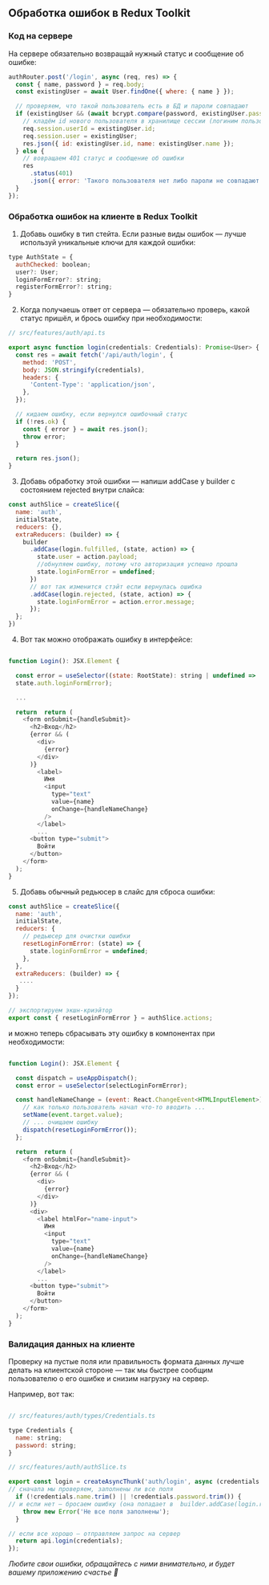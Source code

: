 ## Обработка ошибок в Redux Toolkit ##

### Код на сервере ###

На сервере обязательно возвращай нужный статус и сообщение об ошибке:

```js
authRouter.post('/login', async (req, res) => {
  const { name, password } = req.body;
  const existingUser = await User.findOne({ where: { name } });

  // проверяем, что такой пользователь есть в БД и пароли совпадают
  if (existingUser && (await bcrypt.compare(password, existingUser.password))) {
    // кладём id нового пользователя в хранилище сессии (логиним пользователя)
    req.session.userId = existingUser.id;
    req.session.user = existingUser;
    res.json({ id: existingUser.id, name: existingUser.name });
  } else {
    // вовращаем 401 статус и сообщение об ошибки
    res
      .status(401)
      .json({ error: 'Такого пользователя нет либо пароли не совпадают' });
  }
});
```

### Обработка ошибок на клиенте в Redux Toolkit ###

1. Добавь ошибку в тип стейта.
Если разные виды ошибок — лучше используй уникальные ключи для каждой ошибки:

```js
type AuthState = {
  authChecked: boolean;
  user?: User;
  loginFormError?: string;
  registerFormError?: string;
}
```

2. Когда получаешь ответ от сервера — обязательно проверь, какой статус пришёл, и брось ошибку при необходимости:

```js
// src/features/auth/api.ts

export async function login(credentials: Credentials): Promise<User> {
  const res = await fetch('/api/auth/login', {
    method: 'POST',
    body: JSON.stringify(credentials),
    headers: {
      'Content-Type': 'application/json',
    },
  });

  // кидаем ошибку, если вернулся ошибочный статус
  if (!res.ok) {
    const { error } = await res.json();
    throw error;
  }

  return res.json();
}
```
3. Добавь обработку этой ошибки — напиши addCase у builder c состоянием rejected внутри слайса:

```js
const authSlice = createSlice({
  name: 'auth',
  initialState,
  reducers: {},
  extraReducers: (builder) => {
    builder
      .addCase(login.fulfilled, (state, action) => {
        state.user = action.payload;
        //обнуляем ошибку, потому что авторизация успешно прошла
        state.loginFormError = undefined;
      })
      // вот так изменится стэйт если вернулась ошибка
      .addCase(login.rejected, (state, action) => {
        state.loginFormError = action.error.message;
      });
  };
})
```

4. Вот так можно отображать ошибку в интерфейсе:

```js

function Login(): JSX.Element {

  const error = useSelector((state: RootState): string | undefined =>
  state.auth.loginFormError);

  ...

  return  return (
    <form onSubmit={handleSubmit}>
      <h2>Вход</h2>
      {error && (
        <div>
          {error}
        </div>
      )}
        <label>
          Имя
          <input
            type="text"
            value={name}
            onChange={handleNameChange}
          />
        </label>
        ...
      <button type="submit">
        Войти
      </button>
    </form>
  );
}
```

5. Добавь обычный редьюсер в слайс для сброса ошибки:

```js
const authSlice = createSlice({
  name: 'auth',
  initialState,
  reducers: {
    // редьюсер для очистки ошибки
    resetLoginFormError: (state) => {
      state.loginFormError = undefined;
    },
  },
  extraReducers: (builder) => {
   ....
  }
});

// экспортируем экшн-криэйтор
export const { resetLoginFormError } = authSlice.actions;

```

и можно теперь сбрасывать эту ошибку в компонентах при необходимости:

```js

function Login(): JSX.Element {

  const dispatch = useAppDispatch();
  const error = useSelector(selectLoginFormError);

  const handleNameChange = (event: React.ChangeEvent<HTMLInputElement>) => {
    // как только пользователь начал что-то вводить ...
    setName(event.target.value);
    // ... очищаем ошибку
    dispatch(resetLoginFormError());
  };

  return  return (
    <form onSubmit={handleSubmit}>
      <h2>Вход</h2>
      {error && (
        <div>
          {error}
        </div>
      )}
      <div>
        <label htmlFor="name-input">
          Имя
          <input
            type="text"
            value={name}
            onChange={handleNameChange}
          />
        </label>
        ...
      <button type="submit">
        Войти
      </button>
    </form>
  );
}
```



### Валидация данных на клиенте ###

Проверку на пустые поля или правильность формата данных лучше делать на клиентской стороне — так мы быстрее сообщим пользователю о его ошибке и снизим нагрузку на сервер.

Например, вот так:

```js

// src/features/auth/types/Credentials.ts

type Credentials {
  name: string;
  password: string;
}

// src/features/auth/authSlice.ts

export const login = createAsyncThunk('auth/login', async (credentials: Credentials) => {
// сначала мы проверяем, заполнены ли все поля
  if (!credentials.name.trim() || !credentials.password.trim()) {
// и если нет — бросаем ошибку (она попадает в  builder.addCase(login.rejected, ...)
    throw new Error('Не все поля заполнены');
  }

// если все хорошо — отправляем запрос на сервер
  return api.login(credentials);
});
```

*Любите свои ошибки, обращайтесь с ними внимательно, и будет вашему приложению счастье 💓*
